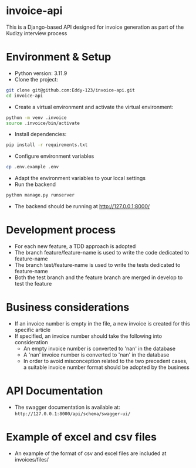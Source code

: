 # invoice-api

This is a Django-based API designed for invoice generation as part of the Kudizy interview process

# Environment & Setup

- Python version: 3.11.9
- Clone the project:

```bash
git clone git@github.com:Eddy-123/invoice-api.git
cd invoice-api
```

- Create a virtual environment and activate the virtual environment:

```bash
python -m venv .invoice
source .invoice/bin/activate
```

- Install dependencies:

```bash
pip install -r requirements.txt
```

- Configure environment variables

```bash
cp .env.example .env
```

- Adapt the environment variables to your local settings
- Run the backend

```bash
python manage.py runserver
```

- The backend should be running at http://127.0.0.1:8000/

# Development process

- For each new feature, a TDD approach is adopted
- The branch feature/feature-name is used to write the code dedicated to feature-name
- The branch test/feature-name is used to write the tests dedicated to feature-name
- Both the test branch and the feature branch are merged in develop to test the feature

# Business considerations

- If an invoice number is empty in the file, a new invoice is created for this specific article
- If specified, an invoice number should take the following into consideration
  - An empty invoice number is converted to 'nan' in the database
  - A 'nan' invoice number is converted to 'nan' in the database
  - In order to avoid misconception related to the two precedent cases, a suitable invoice number format should be adopted by the business

# API Documentation

- The swagger documentation is available at: `http://127.0.0.1:8000/api/schema/swagger-ui/`

# Example of excel and csv files

- An example of the format of csv and excel files are included at invoices/files/
